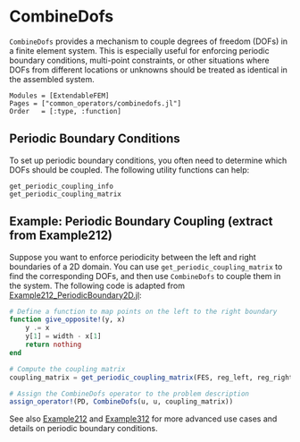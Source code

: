 # CombineDofs

`CombineDofs` provides a mechanism to couple degrees of freedom (DOFs) in a finite element system. This is especially useful for enforcing periodic boundary conditions, multi-point constraints, or other situations where DOFs from different locations or unknowns should be treated as identical in the assembled system.

```@autodocs
Modules = [ExtendableFEM]
Pages = ["common_operators/combinedofs.jl"]
Order   = [:type, :function]
```

## Periodic Boundary Conditions

To set up periodic boundary conditions, you often need to determine which DOFs should be coupled. The following utility functions can help:

```@docs
get_periodic_coupling_info
get_periodic_coupling_matrix
```

## Example: Periodic Boundary Coupling (extract from Example212)

Suppose you want to enforce periodicity between the left and right boundaries of a 2D domain. You can use `get_periodic_coupling_matrix` to find the corresponding DOFs, and then use `CombineDofs` to couple them in the system. The following code is adapted from [Example212_PeriodicBoundary2D.jl](https://github.com/WIAS-PDELib/ExtendableFEM.jl/blob/main/examples/Example212_PeriodicBoundary2D.jl):

```julia
# Define a function to map points on the left to the right boundary
function give_opposite!(y, x)
    y .= x
    y[1] = width - x[1]
    return nothing
end

# Compute the coupling matrix
coupling_matrix = get_periodic_coupling_matrix(FES, reg_left, reg_right, give_opposite!)

# Assign the CombineDofs operator to the problem description
assign_operator!(PD, CombineDofs(u, u, coupling_matrix))
```

See also [Example212](https://wias-pdelib.github.io/ExtendableFEM.jl/stable/examples/) and [Example312](https://wias-pdelib.github.io/ExtendableFEM.jl/stable/examples/) for more advanced use cases and details on periodic boundary conditions.
